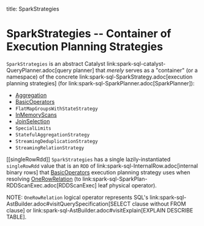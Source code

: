 title: SparkStrategies

# SparkStrategies -- Container of Execution Planning Strategies

`SparkStrategies` is an abstract Catalyst link:spark-sql-catalyst-QueryPlanner.adoc[query planner] that _merely_ serves as a "container" (or a namespace) of the concrete link:spark-sql-SparkStrategy.adoc[execution planning strategies] (for link:spark-sql-SparkPlanner.adoc[SparkPlanner]):

* [Aggregation](execution-planning-strategies/Aggregation.md)
* [BasicOperators](execution-planning-strategies/BasicOperators.md)
* `FlatMapGroupsWithStateStrategy`
* [InMemoryScans](execution-planning-strategies/InMemoryScans.md)
* [JoinSelection](execution-planning-strategies/JoinSelection.md)
* `SpecialLimits`
* `StatefulAggregationStrategy`
* `StreamingDeduplicationStrategy`
* `StreamingRelationStrategy`

[[singleRowRdd]]
`SparkStrategies` has a single lazily-instantiated `singleRowRdd` value that is an `RDD` of link:spark-sql-InternalRow.adoc[internal binary rows] that [BasicOperators](execution-planning-strategies/BasicOperators.md) execution planning strategy uses when resolving [OneRowRelation](execution-planning-strategies/BasicOperators.md#OneRowRelation) (to link:spark-sql-SparkPlan-RDDScanExec.adoc[RDDScanExec] leaf physical operator).

NOTE: `OneRowRelation` logical operator represents SQL's link:spark-sql-AstBuilder.adoc#visitQuerySpecification[SELECT clause without FROM clause] or link:spark-sql-AstBuilder.adoc#visitExplain[EXPLAIN DESCRIBE TABLE].
